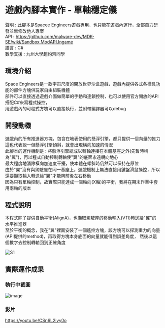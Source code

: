 # 遊戲內腳本實作 - 單軸穩定儀

聲明 : 此腳本是Spacee Engineers遊戲專用，也只能在遊戲內運行，全部自力研發並無修改他人專案  
API : https://github.com/malware-dev/MDK-SE/wiki/Sandbox.ModAPI.Ingame  
語言 : C#  
數學支援 : 九州大學趙約齊同學  

## 環境介紹

Space Engineers是一款宇宙尺度的開放世界沙盒遊戲，遊戲內提供各式各樣具功能的部件方塊供玩家自由組裝機體  
部件可以直接透過遊戲介面做簡單的手動和連鎖控制，也可以使用官方開放的API搭配C#來寫程式操控，  
用遊戲內的可程式方塊可以直接執行，並附帶編譯器可以debug  

## 開發動機

遊戲內的所有推進器方塊，包含在地表使用的懸浮引擎，都只提供一個向量的推力  
這也代表說一但懸浮引擎傾斜，就會出現橫向加速的情況  
此腳本的運作機制是 : 將懸浮引擎總成以轉軸連接在本體基座之外(先暫時稱為"翼")，再以程式自動控制轉軸使"翼"的底面永遠朝向地心  
最大程度地消除橫向加速度干擾，使本體在傾斜時仍然可以保持在原位  
由於"翼"沒有與駕駛座在同一基座上，遊戲機制上無法直接用鍵盤滑鼠操控，所以還要擷取輸入轉送給"翼"才能夠前後左右移動  
因為只有單軸控制，故實際只能達成一個軸向(X軸)的平衡，我將在期末作業中套用兩軸的版本  

## 程式說明

本程式除了提供自動平衡(AlignA)，也擷取駕駛座的移動輸入(VTI)轉送給"翼"的水平推進器  
至於平衡的概念，我在"翼"裡面安裝了一個遙控方塊，該方塊可以探測重力的向量(API提供的method)，再取得方塊本身底面的向量就能得到誤差角度，
然後以這個數字去控制轉軸回到正確角度  

![S1](https://github.com/st741963456/Space-Engineer-Scripts/assets/36965820/9bb10f6d-9359-4549-a275-3df7d2c4794d)

## 實際運作成果

### 執行中截圖
![image](https://github.com/ccccourse/sp111b/assets/36965820/05da3ff3-6f92-4aa2-b111-55d85fb5cf19)

### 影片
https://youtu.be/CSn6L2lvy0o
